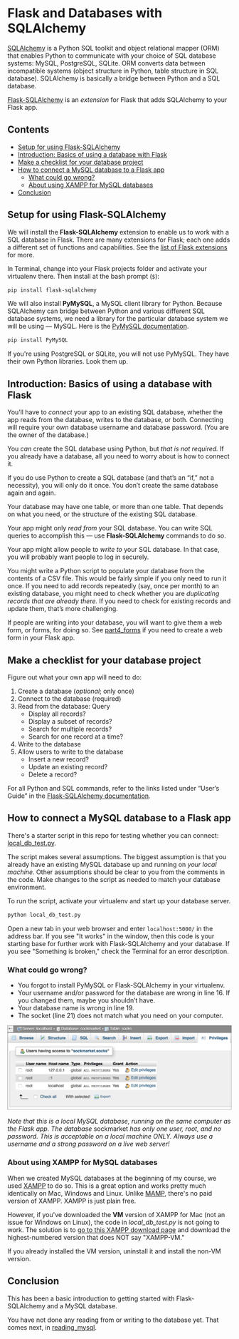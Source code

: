 # Flask and Databases with SQLAlchemy

[SQLAlchemy](https://www.sqlalchemy.org/) is a Python SQL toolkit and object relational mapper (ORM) that enables Python to communicate with your choice of SQL database systems: MySQL, PostgreSQL, SQLite. ORM converts data between incompatible systems (object structure in Python, table structure in SQL database). SQLAlchemy is basically a bridge between Python and a SQL database.

[Flask-SQLAlchemy](http://flask-sqlalchemy.pocoo.org/) is an *extension* for Flask that adds SQLAlchemy to your Flask app.

## Contents

* [Setup for using Flask-SQLAlchemy](#setup-for-using-flask-sqlalchemy)
* [Introduction: Basics of using a database with Flask](#introduction-basics-of-using-a-database-with-flask)
* [Make a checklist for your database project](#make-a-checklist-for-your-database-project)
* [How to connect a MySQL database to a Flask app](#how-to-connect-a-mysql-database-to-a-flask-app)
  * [What could go wrong?](#what-could-go-wrong)
  * [About using XAMPP for MySQL databases](#about-using-xampp-for-mysql-databases)
* [Conclusion](#conclusion)

## Setup for using Flask-SQLAlchemy

We will install the **Flask-SQLAlchemy** extension to enable us to work with a SQL database in Flask. There are many extensions for Flask; each one adds a different set of functions and capabilities. See the [list of Flask extensions](http://flask.pocoo.org/extensions/) for more.

In Terminal, change into your Flask projects folder and activate your virtualenv there. Then install at the bash prompt (`$`):

```bash
pip install flask-sqlalchemy
```

We will also install **PyMySQL**, a MySQL client library for Python. Because SQLAlchemy can bridge between Python and various different SQL database systems, we need a library for the particular database system we will be using &mdash; MySQL. Here is the [PyMySQL documentation](http://pymysql.readthedocs.io/).

```bash
pip install PyMySQL
```

If you're using PostgreSQL or SQLite, you will not use PyMySQL. They have their own Python libraries. Look them up.

## Introduction: Basics of using a database with Flask

You’ll have to *connect* your app to an existing SQL database, whether the app reads from the database, writes to the database, or both. Connecting will require your own database username and database password. (You are the owner of the database.)

You *can* create the SQL database using Python, but *that is not required.* If you already have a database, all you need to worry about is how to connect it.

If you do use Python to create a SQL database (and that’s an “if,” not a necessity), you will only do it once. You don’t create the same database again and again.

Your database may have one table, or more than one table. That depends on what you need, or the structure of the existing SQL database.

Your app might only *read from* your SQL database. You can write SQL queries to accomplish this &mdash; use **Flask-SQLAlchemy** commands to do so.

Your app might allow people to *write to* your SQL database. In that case, you will probably want people to log in securely.

You might write a Python script to populate your database from the contents of a CSV file. This would be fairly simple if you only need to run it once. If you need to add records repeatedly (say, once per month) to an existing database, you might need to check whether you are *duplicating records that are already there.* If you need to check for existing records and update them, that’s more challenging.

If people are writing into your database, you will want to give them a web form, or forms, for doing so. See [part4_forms](../part4_forms) if you need to create a web form in your Flask app.

## Make a checklist for your database project

Figure out what your own app will need to do:

1. Create a database (*optional*; only once)
2. Connect to the database (required)
3. Read from the database: Query
   * Display all records?
   * Display a subset of records?
   * Search for multiple records?
   * Search for one record at a time?
4. Write to the database
5. Allow users to write to the database
   * Insert a new record?
   * Update an existing record?
   * Delete a record?

For all Python and SQL commands, refer to the links listed under “User’s Guide” in the [Flask-SQLAlchemy documentation](http://flask-sqlalchemy.pocoo.org/).

## How to connect a MySQL database to a Flask app

There's a starter script in this repo for testing whether you can connect: [local_db_test.py](local_db_test.py).

The script makes several assumptions. The biggest assumption is that you already have an existing MySQL database up and running on *your local machine.* Other assumptions should be clear to you from the comments in the code. Make changes to the script as needed to match your database environment.

To run the script, activate your virtualenv and start up your database server.

```bash
python local_db_test.py
```

Open a new tab in your web browser and enter `localhost:5000/` in the address bar. If you see "It works" in the window, then this code is your starting base for further work with Flask-SQLAlchemy and your database. If you see "Something is broken," check the Terminal for an error description.

### What could go wrong?

* You forgot to install PyMySQL or Flask-SQLAlchemy in your virtualenv.
* Your username and/or password for the database are wrong in line 16. If you changed them, maybe you shouldn’t have.
* Your database name is wrong in line 19.
* The socket (line 21) does not match what you need on your computer.

<img src="../images/mysql_permissions.png" alt="MySQL permissions">

*Note that this is a local MySQL database, running on the same computer as the Flask app. The database* sockmarket *has only one user, root, and no password. This is acceptable on a local machine ONLY. Always use a username and a strong password on a live web server!*

### About using XAMPP for MySQL databases

When we created MySQL databases at the beginning of my course, we used [XAMPP](https://www.apachefriends.org/index.html) to do so. This is a great option and works pretty much identically on Mac, Windows and Linux. Unlike [MAMP](https://www.mamp.info/), there's no paid version of XAMPP. XAMPP is just plain free.

 However, if you've downloaded the **VM** version of XAMPP for Mac (not an issue for Windows on Linux), the code in *local_db_test.py* is not going to work. The solution is to [go to this XAMPP download page](https://www.apachefriends.org/download.html#download-apple) and download the highest-numbered version that does NOT say "XAMPP-VM."

 If you already installed the VM version, uninstall it and install the non-VM version.

## Conclusion

This has been a basic introduction to getting started with Flask-SQLAlchemy and a MySQL database.

You have not done any reading from or writing to the database yet. That comes next, in [reading_mysql](reading_mysql).
